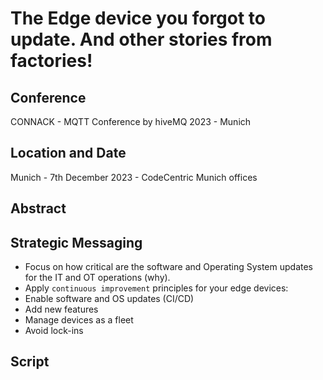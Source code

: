 # The Edge device you forgot to update. And other stories from factories!

## Conference

CONNACK - MQTT Conference by hiveMQ 2023 - Munich

## Location and Date

Munich - 7th December 2023 - CodeCentric Munich offices

## Abstract



## Strategic Messaging

* Focus on how critical are the software and Operating System updates for the IT and OT operations (why).
* Apply  `continuous improvement` principles for your edge devices:
 * Enable software and OS updates (CI/CD)
 * Add new features
 * Manage devices as a fleet
 * Avoid lock-ins

## Script
